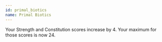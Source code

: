 ```yaml
---
id: primal_biotics
name: Primal Biotics
---
```

Your Strength and Constitution scores increase by 4. Your maximum for those scores is now 24.